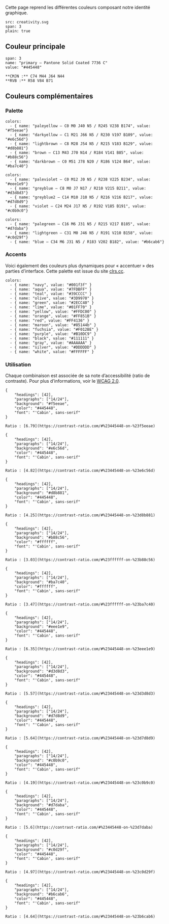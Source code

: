 Cette page reprend les différentes couleurs composant notre identité graphique.

```image
src: creativity.svg
span: 3
plain: true
```

## Couleur principale

```color
span: 3
name: "primary — Pantone Solid Coated 7736 C"
value: "#445448"
```

```hint|span-3
**CMJN :** C74 M44 J64 N44
**RVB :** R58 V84 B71
```

## Couleurs complémentaires

### Palette

```color-palette
colors:
  - { name: "paleyellow — C0 M0 J40 N5 / R245 V238 B174", value: "#f5eeae"}
  - { name: "darkyellow — C1 M21 J66 N5 / R230 V197 B109", value: "#e6c56d"}
  - { name: "lightbrown — C8 M28 J54 N5 / R215 V183 B129", value: "#d8b881"}
  - { name: "brown — C13 M43 J70 N14 / R184 V141 B85", value: "#b88c56"}
  - { name: "darkbrown — C0 M51 J78 N20 / R186 V124 B64", value: "#ba7c40"}
```

```color-palette
colors:
  - { name: "paleviolet — C0 M12 J0 N5 / R238 V225 B234", value: "#eee1e9"}
  - { name: "greyblue — C8 M0 J7 N17 / R210 V215 B211", value: "#d3d8d3"}
  - { name: "greyblue2 — C14 M10 J10 N5 / R216 V216 B217", value: "#d7d8d9"}
  - { name: "violet — C24 M24 J17 N5 / R192 V185 B191", value: "#c0b9c0"}
```

```color-palette
colors:
  - { name: "palegreen — C16 M6 J31 N5 / R215 V217 B185", value: "#d7daba"}
  - { name: "lightgreen — C31 M0 J46 N5 / R191 V210 B158", value: "#c0d29f"}
  - { name: "blue — C34 M6 J31 N5 / R183 V202 B182", value: "#b6cab6"}
```

### Accents

Voici également des couleurs plus dynamiques pour « accentuer » des parties d’interface.
Cette palette est issue du site [clrs.cc](http://clrs.cc/).

```color-palette
colors:
  - { name: "navy", value: "#001f3f" }
  - { name: "aqua", value: "#7FDBFF" }
  - { name: "teal", value: "#39CCCC" }
  - { name: "olive", value: "#3D9970" }
  - { name: "green", value: "#2ECC40" }
  - { name: "lime", value: "#01FF70" }
  - { name: "yellow", value: "#FFDC00" }
  - { name: "orange", value: "#FF851B" }
  - { name: "red", value: "#FF4136" }
  - { name: "maroon", value: "#85144b" }
  - { name: "fuchsia", value: "#F012BE" }
  - { name: "purple", value: "#B10DC9" }
  - { name: "black", value: "#111111" }
  - { name: "gray", value: "#AAAAAA" }
  - { name: "silver", value: "#DDDDDD" }
  - { name: "white", value: "#FFFFFF" }
```

### Utilisation

Chaque combinaison est associée de sa note d’accessibilité (ratio de contraste). Pour plus d’informations, voir le [WCAG 2.0](https://www.w3.org/TR/WCAG/#contrast-minimum).

```type|span-4,kern,smoothen,shorter
{
    "headings": [42],
    "paragraphs": ["14/24"],
    "background": "#f5eeae",
    "color": "#445448",
    "font": "'Cabin', sans-serif"
}
```

```hint|span-2,directive
Ratio : [6.79](https://contrast-ratio.com/#%23445448-on-%23f5eeae)
```

```type|span-4,kern,smoothen,shorter
{
    "headings": [42],
    "paragraphs": ["14/24"],
    "background": "#e6c56d",
    "color": "#445448",
    "font": "'Cabin', sans-serif"
}
```

```hint|span-2,directive
Ratio : [4.82](https://contrast-ratio.com/#%23445448-on-%23e6c56d)
```

```type|span-4,kern,smoothen,shorter
{
    "headings": [42],
    "paragraphs": ["14/24"],
    "background": "#d8b881",
    "color": "#445448",
    "font": "'Cabin', sans-serif"
}
```

```hint|span-2
Ratio : [4.25](https://contrast-ratio.com/#%23445448-on-%23d8b881)
```

```type|span-4,kern,smoothen,shorter
{
    "headings": [42],
    "paragraphs": ["14/24"],
    "background": "#b88c56",
    "color": "#ffffff",
    "font": "'Cabin', sans-serif"
}
```

```hint|span-2
Ratio : [3.03](https://contrast-ratio.com/#%23ffffff-on-%23b88c56)
```

```type|span-4,kern,smoothen,shorter
{
    "headings": [42],
    "paragraphs": ["14/24"],
    "background": "#ba7c40",
    "color": "#ffffff",
    "font": "'Cabin', sans-serif"
}
```

```hint|span-2
Ratio : [3.47](https://contrast-ratio.com/#%23ffffff-on-%23ba7c40)
```

```type|span-4,kern,smoothen,shorter
{
    "headings": [42],
    "paragraphs": ["14/24"],
    "background": "#eee1e9",
    "color": "#445448",
    "font": "'Cabin', sans-serif"
}
```

```hint|span-2,directive
Ratio : [6.35](https://contrast-ratio.com/#%23445448-on-%23eee1e9)
```

```type|span-4,kern,smoothen,shorter
{
    "headings": [42],
    "paragraphs": ["14/24"],
    "background": "#d3d8d3",
    "color": "#445448",
    "font": "'Cabin', sans-serif"
}
```

```hint|span-2,directive
Ratio : [5.57](https://contrast-ratio.com/#%23445448-on-%23d3d8d3)
```

```type|span-4,kern,smoothen,shorter
{
    "headings": [42],
    "paragraphs": ["14/24"],
    "background": "#d7d8d9",
    "color": "#445448",
    "font": "'Cabin', sans-serif"
}
```

```hint|span-2,directive
Ratio : [5.64](https://contrast-ratio.com/#%23445448-on-%23d7d8d9)
```

```type|span-4,kern,smoothen,shorter
{
    "headings": [42],
    "paragraphs": ["14/24"],
    "background": "#c0b9c0",
    "color": "#445448",
    "font": "'Cabin', sans-serif"
}
```

```hint|span-2
Ratio : [4.19](https://contrast-ratio.com/#%23445448-on-%23c0b9c0)
```

```type|span-4,kern,smoothen,shorter
{
    "headings": [42],
    "paragraphs": ["14/24"],
    "background": "#d7daba",
    "color": "#445448",
    "font": "'Cabin', sans-serif"
}
```

```hint|span-2,directive
Ratio : [5.6](https://contrast-ratio.com/#%23445448-on-%23d7daba)
```

```type|span-4,kern,smoothen,shorter
{
    "headings": [42],
    "paragraphs": ["14/24"],
    "background": "#c0d29f",
    "color": "#445448",
    "font": "'Cabin', sans-serif"
}
```

```hint|span-2,directive
Ratio : [4.97](https://contrast-ratio.com/#%23445448-on-%23c0d29f)
```

```type|span-4,kern,smoothen,shorter
{
    "headings": [42],
    "paragraphs": ["14/24"],
    "background": "#b6cab6",
    "color": "#445448",
    "font": "'Cabin', sans-serif"
}
```

```hint|span-2,directive
Ratio : [4.64](https://contrast-ratio.com/#%23445448-on-%23b6cab6)
```
